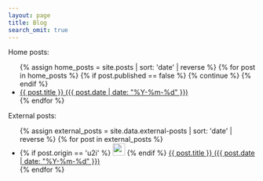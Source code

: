 ```yaml
---
layout: page
title: Blog
search_omit: true
---
```


Home posts:

<ul>
  {% assign home_posts = site.posts | sort: 'date' | reverse %}
  {% for post in home_posts %}
    {% if post.published == false %}
      {% continue %}
    {% endif %}
    <li>
      <a href="{{ post.url }}" {% if post.url contains 'http' %}target="_blank"{% endif %}>{{ post.title }} ({{ post.date | date: "%Y-%m-%d" }})</a>
    </li>
  {% endfor %}
</ul>


External posts:

<ul>
  {% assign external_posts = site.data.external-posts | sort: 'date' | reverse %}
  {% for post in external_posts %}
    <li>
      {% if post.origin == 'u2i' %}
        <img src="{{ site.url }}/images/u2i.png" style="width: 25px; height: 25px" />
      {% endif %}
      <a href="{{ post.url }}" {% if post.url contains 'http' %}target="_blank"{% endif %}>{{ post.title }} ({{ post.date | date: "%Y-%m-%d" }})</a>
    </li>
  {% endfor %}
</ul>

